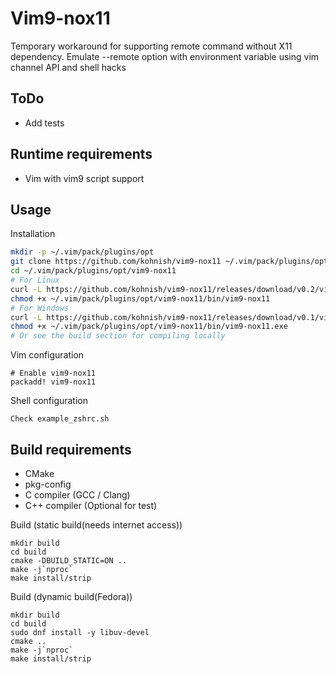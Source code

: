 Vim9-nox11
=========

Temporary workaround for supporting remote command without X11 dependency.
Emulate --remote option with environment variable using vim channel API and shell hacks

ToDo
----
 - Add tests

Runtime requirements
--------------------
 - Vim with vim9 script support

Usage
-----
Installation
```sh
mkdir -p ~/.vim/pack/plugins/opt
git clone https://github.com/kohnish/vim9-nox11 ~/.vim/pack/plugins/opt/vim9-nox11
cd ~/.vim/pack/plugins/opt/vim9-nox11
# For Linux 
curl -L https://github.com/kohnish/vim9-nox11/releases/download/v0.2/vim9-nox11-linux-x86-64 -o ~/.vim/pack/plugins/opt/vim9-nox11/bin/vim9-nox11
chmod +x ~/.vim/pack/plugins/opt/vim9-nox11/bin/vim9-nox11
# For Windows
curl -L https://github.com/kohnish/vim9-nox11/releases/download/v0.1/vim9-nox11-win-x86-64 -o ~/.vim/pack/plugins/opt/vim9-nox11/bin/vim9-nox11.exe
chmod +x ~/.vim/pack/plugins/opt/vim9-nox11/bin/vim9-nox11.exe
# Or see the build section for compiling locally
```

Vim configuration
```vim
# Enable vim9-nox11
packadd! vim9-nox11
```
Shell configuration
```
Check example_zshrc.sh
```

Build requirements
------------------
 - CMake
 - pkg-config
 - C compiler (GCC / Clang)
 - C++ compiler (Optional for test)  
  

Build (static build(needs internet access))
```shell
mkdir build
cd build
cmake -DBUILD_STATIC=ON ..
make -j`nproc`
make install/strip
```

Build (dynamic build(Fedora))
```shell
mkdir build
cd build
sudo dnf install -y libuv-devel
cmake ..
make -j`nproc`
make install/strip
```
